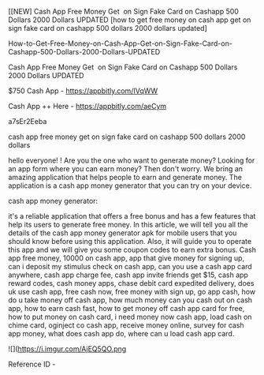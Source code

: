 [[NEW] Cash App Free Money Get  on Sign Fake Card on Cashapp 500 Dollars 2000 Dollars UPDATED [how to get free money on cash app get on sign fake card on cashapp 500 dollars 2000 dollars updated]

How-to-Get-Free-Money-on-Cash-App-Get-on-Sign-Fake-Card-on-Cashapp-500-Dollars-2000-Dollars-UPDATED

Cash App Free Money Get  on Sign Fake Card on Cashapp 500 Dollars 2000 Dollars UPDATED

$750 Cash App -  https://appbitly.com/IVqWW


Cash App ++ Here - https://appbitly.com/aeCym


a7sEr2Eeba

cash app free money get  on sign fake card on cashapp 500 dollars 2000 dollars

hello everyone! ! Are you the one who want to generate money? Looking for an app form where you can earn money? Then don't worry. We bring an amazing application that helps people to earn and generate money. The application is a cash app money generator that you can try on your device.

cash app money generator:

it's a reliable application that offers a free bonus and has a few features that help its users to generate free money. In this article, we will tell you all the details of the cash app money generator apk for mobile users that you should know before using this application. Also, it will guide you to operate this app and we will give you some coupon codes to earn extra bonus. Cash app free money, 10000 on cash app, app that give money for signing up, can i deposit my stimulus check on cash app, can you use a cash app card anywhere, cash app charge fee, cash app invite friends get $15, cash app reward codes, cash money apps, chase debit card expedited delivery, does uk use cash app, free cash now, free money with sign up, go app cash, how do u take money off cash app, how much money can you cash out on cash app, how to earn cash fast, how to get money off cash app card for free, how to put money on cash card, i need money now cash app, load cash on chime card, oginject co cash app, receive money online, survey for cash app money, what does cash app do, where can u load cash app card.

![](https://i.imgur.com/AjEQ5QO.png

Reference ID - 